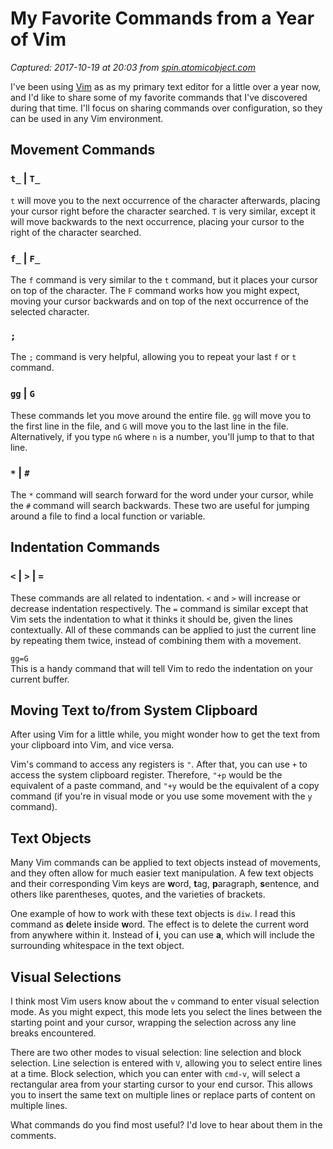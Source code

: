 # My Favorite Commands from a Year of Vim

_Captured: 2017-10-19 at 20:03 from [spin.atomicobject.com](https://spin.atomicobject.com/2017/09/24/favorite-vim-commands/)_

I've been using [Vim](http://www.vim.org) as as my primary text editor for a little over a year now, and I'd like to share some of my favorite commands that I've discovered during that time. I'll focus on sharing commands over configuration, so they can be used in any Vim environment.

## Movement Commands

### `t_` | `T_`

`t` will move you to the next occurrence of the character afterwards, placing your cursor right before the character searched. `T` is very similar, except it will move backwards to the next occurrence, placing your cursor to the right of the character searched.

### `f_` | `F_`

The `f` command is very similar to the `t` command, but it places your cursor on top of the character. The `F` command works how you might expect, moving your cursor backwards and on top of the next occurrence of the selected character.

### `;`

The `;` command is very helpful, allowing you to repeat your last `f` or `t` command.

### `gg` | `G`

These commands let you move around the entire file. `gg` will move you to the first line in the file, and `G` will move you to the last line in the file. Alternatively, if you type `nG` where `n` is a number, you'll jump to that to that line.

### `*` | `#`

The `*` command will search forward for the word under your cursor, while the `#` command will search backwards. These two are useful for jumping around a file to find a local function or variable.

## Indentation Commands

### `<` | `>` | `=`

These commands are all related to indentation. `<` and `>` will increase or decrease indentation respectively. The `=` command is similar except that Vim sets the indentation to what it thinks it should be, given the lines contextually. All of these commands can be applied to just the current line by repeating them twice, instead of combining them with a movement.

`gg=G`  
This is a handy command that will tell Vim to redo the indentation on your current buffer.

## Moving Text to/from System Clipboard

After using Vim for a little while, you might wonder how to get the text from your clipboard into Vim, and vice versa.

Vim's command to access any registers is `"`. After that, you can use `+` to access the system clipboard register. Therefore, `"+p` would be the equivalent of a paste command, and `"+y` would be the equivalent of a copy command (if you're in visual mode or you use some movement with the `y` command).

## Text Objects

Many Vim commands can be applied to text objects instead of movements, and they often allow for much easier text manipulation. A few text objects and their corresponding Vim keys are **w**ord, **t**ag, **p**aragraph, **s**entence, and others like parentheses, quotes, and the varieties of brackets.

One example of how to work with these text objects is `diw`. I read this command as **d**elete **i**nside **w**ord. The effect is to delete the current word from anywhere within it. Instead of **i**, you can use **a**, which will include the surrounding whitespace in the text object.

## Visual Selections

I think most Vim users know about the `v` command to enter visual selection mode. As you might expect, this mode lets you select the lines between the starting point and your cursor, wrapping the selection across any line breaks encountered.

There are two other modes to visual selection: line selection and block selection. Line selection is entered with `V`, allowing you to select entire lines at a time. Block selection, which you can enter with `cmd-v`, will select a rectangular area from your starting cursor to your end cursor. This allows you to insert the same text on multiple lines or replace parts of content on multiple lines.

What commands do you find most useful? I'd love to hear about them in the comments.
